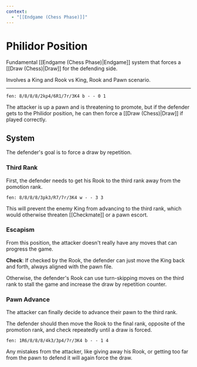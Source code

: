 ```yaml
---
context:
  - "[[Endgame (Chess Phase)]]"
---
```


# Philidor Position

Fundamental [[Endgame (Chess Phase)|Endgame]] system that forces a [[Draw (Chess)|Draw]] for the defending side.

Involves a King and Rook vs King, Rook and Pawn scenario.

---

```chesser
fen: 8/8/8/8/2kp4/6R1/7r/3K4 b - - 0 1
```

The attacker is up a pawn and is threatening to promote, but if the defender gets to the Philidor position, he can then force a [[Draw (Chess)|Draw]] if played correctly.

## System

The defender's goal is to force a draw by repetition.

### Third Rank

First, the defender needs to get his Rook to the third rank away from the pomotion rank.

```chesser
fen: 8/8/8/8/3pk3/R7/7r/3K4 w - - 3 3
```

This will prevent the enemy King from advancing to the third rank, which would otherwise threaten [[Checkmate]] or a pawn escort.

### Escapism

From this position, the attacker doesn't really have any moves that can progress the game.

**Check**: If checked by the Rook, the defender can just move the King back and forth, always aligned with the pawn file.

Otherwise, the defender's Rook can use turn-skipping moves on the third rank to stall the game and increase the draw by repetition counter.

### Pawn Advance

The attacker can finally decide to advance their pawn to the third rank.

The defender should then move the Rook to the final rank, opposite of the promotion rank, and check repeatedly until a draw is forced.

```chesser
fen: 1R6/8/8/8/4k3/3p4/7r/3K4 b - - 1 4
```

Any mistakes from the attacker, like giving away his Rook, or getting too far from the pawn to defend it will again force the draw.
